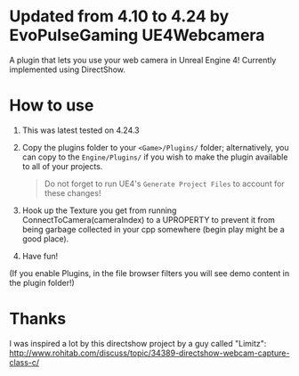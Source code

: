 Updated from 4.10 to 4.24 by EvoPulseGaming
UE4Webcamera
==================

A plugin that lets you use your web camera in Unreal Engine 4! Currently implemented using DirectShow.

How to use
==================

1. This was latest tested on 4.24.3

2. Copy the plugins folder to your `<Game>/Plugins/` folder; alternatively, you can copy to the `Engine/Plugins/` if you wish to make the plugin available to all of your projects.
   > Do not forget to run UE4's `Generate Project Files` to account for these changes!

3. Hook up the Texture you get from running ConnectToCamera(cameraIndex) to a UPROPERTY to prevent it from being garbage collected in your cpp somewhere (begin play might be a good place).

4. Have fun!

(If you enable Plugins, in the file browser filters you will see demo content in the plugin folder!)



Thanks
==================
I was inspired a lot by this directshow project by a guy called "Limitz":
http://www.rohitab.com/discuss/topic/34389-directshow-webcam-capture-class-c/